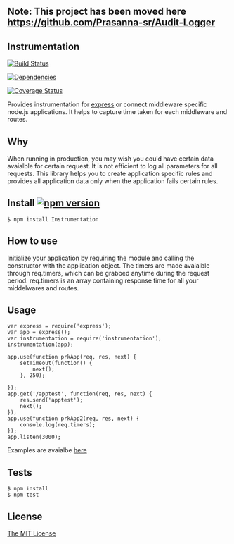 ## Note: This project has been moved here https://github.com/Prasanna-sr/Audit-Logger

## Instrumentation 


[![Build Status](https://travis-ci.org/Prasanna-sr/instrumentation.svg?branch=master)](https://travis-ci.org/Prasanna-sr/instrumentation)

[![Dependencies](https://david-dm.org/Prasanna-sr/instrumentation.svg)](https://david-dm.org/Prasanna-sr/instrumentation)

[![Coverage Status](https://coveralls.io/repos/Prasanna-sr/instrumentation/badge.svg?branch=master)](https://coveralls.io/r/Prasanna-sr/instrumentation?branch=master)

Provides instrumentation for [express](http://expressjs.com/) or connect middleware specific node.js applications.
It helps to capture time taken for each middleware and routes.

## Why
When running in production, you may wish you could have certain data avaialble for certain request.
It is not efficient to log all parameters for all requests. This library helps you to create application specific rules and provides all application data only when the application fails certain rules.


## Install [![npm version](https://badge.fury.io/js/instrumentation.svg)](http://badge.fury.io/js/instrumentation)

	$ npm install Instrumentation

## How to use
Initialize your application by requiring the module and calling the constructor
 with the application object.
The timers are made avaialble through req.timers, which can be grabbed anytime during the request period. req.timers is an array containing response time for all your middelwares and routes.

## Usage
	var express = require('express');
	var app = express();
	var instrumentation = require('instrumentation');
	instrumentation(app);

	app.use(function prkApp(req, res, next) {
		setTimeout(function() {
			next();
		}, 250);
	    
	});
	app.get('/apptest', function(req, res, next) {
	    res.send('apptest');
	    next();
	});
	app.use(function prkApp2(req, res, next) {
	    console.log(req.timers);
	});
	app.listen(3000);

Examples are avaialbe [here](https://github.com/Prasanna-sr/instrumentation/tree/master/examples)

## Tests
	$ npm install
	$ npm test

## License

[The MIT License](http://opensource.org/licenses/MIT)
